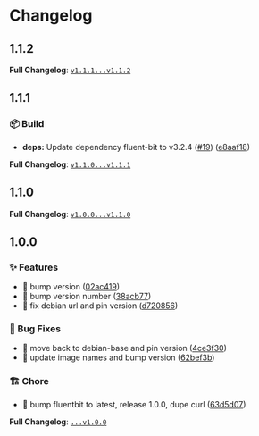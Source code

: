 # Changelog

## 1.1.2

**Full Changelog**: [`v1.1.1...v1.1.2`](https://github.com/ablyler/ha-addon-fluent-bit/compare/v1.1.1...v1.1.2)

## 1.1.1

### 📦 Build

* **deps:** Update dependency fluent-bit to v3.2.4 ([#19](https://github.com/ablyler/ha-addon-fluent-bit/issues/19)) ([e8aaf18](https://github.com/ablyler/ha-addon-fluent-bit/commit/e8aaf18820aa66a01bdf375c7c5d8d30c18f7b08))

**Full Changelog**: [`v1.1.0...v1.1.1`](https://github.com/ablyler/ha-addon-fluent-bit/compare/v1.1.0...v1.1.1)

## 1.1.0

**Full Changelog**: [`v1.0.0...v1.1.0`](https://github.com/ablyler/ha-addon-fluent-bit/compare/v1.0.0...v1.1.0)

## 1.0.0

### ✨ Features

* 🎸 bump version ([02ac419](https://github.com/ablyler/ha-addon-fluent-bit/commit/02ac419ae0aa399fb79f8bdcfebf0e851a9f689a))
* 🎸 bump version number ([38acb77](https://github.com/ablyler/ha-addon-fluent-bit/commit/38acb7748a14f582012756ce2e96401f45b38311))
* 🎸 fix debian url and pin version ([d720856](https://github.com/ablyler/ha-addon-fluent-bit/commit/d720856f73cc11ebc40e0b7c75ed7d83a4be2766))


### 🐛 Bug Fixes

* 🐛 move back to debian-base and pin version ([4ce3f30](https://github.com/ablyler/ha-addon-fluent-bit/commit/4ce3f30f6d980a1c344f63ad227e01d1133952c2))
* 🐛 update image names and bump version ([62bef3b](https://github.com/ablyler/ha-addon-fluent-bit/commit/62bef3b5d71d249f03bc0cf49bffffba8f27a9fe))


### 🏗️ Chore

* 🤖 bump fluentbit to latest, release 1.0.0, dupe curl ([63d5d07](https://github.com/ablyler/ha-addon-fluent-bit/commit/63d5d07624e8258edcf9268fd2ae86f76799be84))

**Full Changelog**: [`...v1.0.0`](https://github.com/ablyler/ha-addon-fluent-bit/compare/...v1.0.0)
